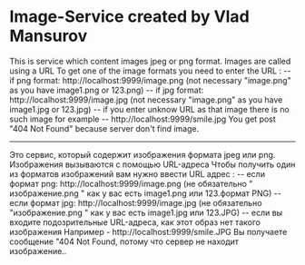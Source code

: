 # Image-Service created by Vlad Mansurov
This is service which content images jpeg or png format. Images are called using a URL
To get one of the image formats you need to enter the URL :
 -- if png format:
    http://localhost:9999/image.png (not necessary "image.png" as you have image1.png or 123.png)
 -- if jpg format:
    http://localhost:9999/image.jpg (not necessary "image.png" as you have image1.jpg or 123.jpg)
 -- if you enter unknow URL as that image there is no such image 
    for example -- http://localhost:9999/smile.jpg 
    You get post "404 Not Found" because server don't find image.
__________________________________________________________________________________________________
Это сервис, который содержит изображения формата jpeg или png. Изображения вызываются с помощью URL-адреса
Чтобы получить один из форматов изображений вам нужно ввести URL адрес :
 -- если формат png:
    http://localhost:9999/image.png (не обязательно " изображение.png " как у вас есть image1.png или 123.формат PNG)
 -- если формат jpg:
    http://localhost:9999/image.jpg (не обязательно "изображение.png " как у вас есть image1.jpg или 123.JPG)
 -- если вы входите подозрительные URL-адреса, как этот образ нет такого изображения
    Например - http://localhost:9999/smile.JPG
    Вы получаете сообщение "404 Not Found, потому что сервер не находит изображение..
